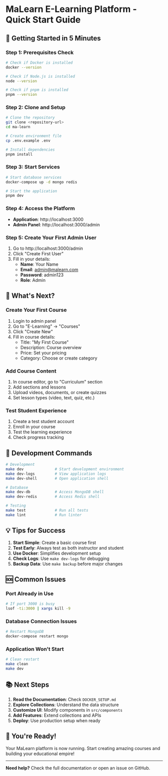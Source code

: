 # MaLearn E-Learning Platform - Quick Start Guide

## 🚀 Getting Started in 5 Minutes

### Step 1: Prerequisites Check
```bash
# Check if Docker is installed
docker --version

# Check if Node.js is installed
node --version

# Check if pnpm is installed
pnpm --version
```

### Step 2: Clone and Setup
```bash
# Clone the repository
git clone <repository-url>
cd ma-learn

# Create environment file
cp .env.example .env

# Install dependencies
pnpm install
```

### Step 3: Start Services
```bash
# Start database services
docker-compose up -d mongo redis

# Start the application
pnpm dev
```

### Step 4: Access the Platform
- **Application**: http://localhost:3000
- **Admin Panel**: http://localhost:3000/admin

### Step 5: Create Your First Admin User
1. Go to http://localhost:3000/admin
2. Click "Create First User"
3. Fill in your details:
   - **Name**: Your Name
   - **Email**: admin@malearn.com
   - **Password**: admin123
   - **Role**: Admin

## 🎯 What's Next?

### Create Your First Course
1. Login to admin panel
2. Go to "E-Learning" → "Courses"
3. Click "Create New"
4. Fill in course details:
   - Title: "My First Course"
   - Description: Course overview
   - Price: Set your pricing
   - Category: Choose or create category

### Add Course Content
1. In course editor, go to "Curriculum" section
2. Add sections and lessons
3. Upload videos, documents, or create quizzes
4. Set lesson types (video, text, quiz, etc.)

### Test Student Experience
1. Create a test student account
2. Enroll in your course
3. Test the learning experience
4. Check progress tracking

## 🔧 Development Commands

```bash
# Development
make dev              # Start development environment
make dev-logs         # View application logs
make dev-shell        # Open application shell

# Database
make dev-db           # Access MongoDB shell
make dev-redis        # Access Redis shell

# Testing
make test             # Run all tests
make lint             # Run linter
```

## 💡 Tips for Success

1. **Start Simple**: Create a basic course first
2. **Test Early**: Always test as both instructor and student
3. **Use Docker**: Simplifies development setup
4. **Check Logs**: Use `make dev-logs` for debugging
5. **Backup Data**: Use `make backup` before major changes

## 🆘 Common Issues

### Port Already in Use
```bash
# If port 3000 is busy
lsof -ti:3000 | xargs kill -9
```

### Database Connection Issues
```bash
# Restart MongoDB
docker-compose restart mongo
```

### Application Won't Start
```bash
# Clean restart
make clean
make dev
```

## 📚 Next Steps

1. **Read the Documentation**: Check `DOCKER_SETUP.md`
2. **Explore Collections**: Understand the data structure
3. **Customize UI**: Modify components in `src/components`
4. **Add Features**: Extend collections and APIs
5. **Deploy**: Use production setup when ready

## 🎉 You're Ready!

Your MaLearn platform is now running. Start creating amazing courses and building your educational empire!

---

**Need help?** Check the full documentation or open an issue on GitHub.
